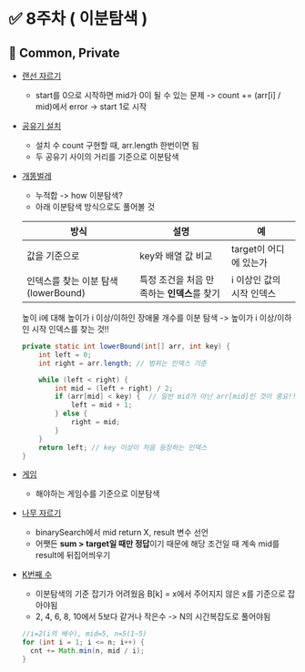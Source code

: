 # ✅ 8주차 ( 이분탐색 )

## 📝 Common, Private

- [랜선 자르기](https://www.acmicpc.net/problem/1654)
  - start를 0으로 시작하면 mid가 0이 될 수 있는 문제 -> count += (arr[i] / mid)에서 error -> start 1로 시작
- [공유기 설치](https://www.acmicpc.net/problem/2110)
  - 설치 수 count 구현할 때, arr.length 한번이면 됨
  - 두 공유기 사이의 거리를 기준으로 이분탐색
- [개똥벌레](https://www.acmicpc.net/problem/3020)
  - 누적합 -> how 이분탐색?
  - 아래 이분탐색 방식으로도 풀어볼 것
    
  |방식|설명|예|
  |------|---|---|
  |값을 기준으로|key와 배열 값 비교|target이 어디에 있는가|
  |인덱스를 찾는 이분 탐색 (lowerBound)|특정 조건을 처음 만족하는 **인덱스**를 찾기|i 이상인 값의 시작 인덱스|
  
  높이 i에 대해 높이가 i 이상/이하인 장애물 개수를 이분 탐색
  -> 높이가 i 이상/이하인 시작 인덱스를 찾는 것!!
  ```java
  private static int lowerBound(int[] arr, int key) {
      int left = 0;
      int right = arr.length; // 범위는 인덱스 기준
  
      while (left < right) {
          int mid = (left + right) / 2;
          if (arr[mid] < key) {  // 일반 mid가 아닌 arr[mid]인 것이 중요!!
              left = mid + 1;
          } else {
              right = mid;
          }
      }
      return left; // key 이상이 처음 등장하는 인덱스
  }
  ```  
- [게임](https://www.acmicpc.net/problem/1072)
  - 해야하는 게임수를 기준으로 이분탐색 
- [나무 자르기](https://www.acmicpc.net/problem/2805)
  - binarySearch에서 mid return X, result 변수 선언
  - 어쨋든 **sum > target일 때만 정답**이기 때문에 해당 조건일 때 계속 mid를 result에 뒤집어씌우기

- [K번째 수](https://www.acmicpc.net/problem/1300)
  - 이분탐색의 기준 잡기가 어려웠음 B[k] = x에서 주어지지 않은 x를 기준으로 잡아야됨
  - 2, 4, 6, 8, 10에서 5보다 같거나 작은수 -> N의 시간복잡도로 풀어야됨
  ```java
  //i=2(i의 배수), mid=5, n=5(1~5)
  for (int i = 1; i <= n; i++) {
    cnt += Math.min(n, mid / i);
  }
  ```
